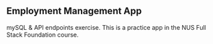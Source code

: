 ## Employment Management App
mySQL & API endpoints exercise. This is a practice app in the NUS Full Stack Foundation course.
